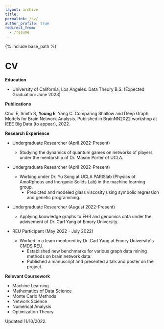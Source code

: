 ```yaml
---
layout: archive
title:
permalink: /cv/
author_profile: true
redirect_from:
  - /resume
---
```


{% include base_path %}

# CV

**Education**

* University of California, Los Angeles. Data Theory B.S. (Expected Graduation: June 2023)

**Publications**

Choi E, Smith S, **Young E**, Yang C. Comparing Shallow and Deep Graph Models for Brain Network Analysis. Published in BrainNN2022 workshop at IEEE Big Data (to appear), 2022.

**Research Experience**

* Undergraduate Researcher (April 2022-Present)

  - Studying the dynamics of quantum games on networks of players under the mentorship of Dr. Mason Porter of UCLA.

* Undergraduate Researcher (April 2022-Present)

  - Working under Dr. Yu Song at UCLA PARISlab (Physics of AmoRphous and Inorganic Solids Lab) in the machine learning group. 
    - Predicted and modeled glass viscosity using symbolic regression and genetic programming.

* Undergraduate Researcher (August 2022-Present)

  - Applying knowledge graphs to EHR and genomics data under the advisement of Dr. Carl Yang of Emory University.

* REU Participant (May 2022 - July 2022)

  - Worked in a team mentored by Dr. Carl Yang at Emory University's CMDS REU.
    - Established new benchmarks for various graph data mining methods on brain network data.
    - Published a manuscript and presented a talk and poster on the project.


**Relevant Coursework**

- Machine Learning
- Mathematics of Data Science
- Monte Carlo Methods
- Network Science
- Numerical Analysis
- Optimization Theory

Updated 11/10/2022.
